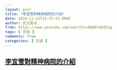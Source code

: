 ```yaml
---
layout: post
title: "李宜雪對精神病院的介紹"
date: 2024-12-22T15:37:23.000Z
author: 武汉直击
from: https://www.youtube.com/watch?v=8QmRtmA2h1g
tags: [ 方斌 ]
comments: True
categories: [ 方斌 ]
---
```

<!--1734881843000-->
[李宜雪對精神病院的介紹](https://www.youtube.com/watch?v=8QmRtmA2h1g)
------

<div>

</div>
